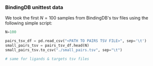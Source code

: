 ### BindingDB unittest data

We took the first $N=100$ samples from BindingDB's tsv files using the following simple script:

```python
N=100

pairs_tsv_df = pd.read_csv("<PATH TO PAIRS TSV FILE>", sep='\t')
small_pairs_tsv = pairs_tsv_df.head(N)
small_pairs_tsv.to_csv("./small_pairs.tsv", sep="\t")

# same for ligands & targets tsv files
```
